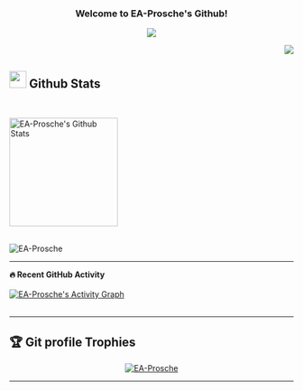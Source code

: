 <!---
[![Anurag's GitHub stats](https://github-readme-stats.vercel.app/api?username=EA-Prosche&count_private=true&show_icons=true&theme=radical)](https://github.com/EA-Prosche/github-readme-stats)

[![Top Langs](https://github-readme-stats.vercel.app/api/top-langs/?username=EA-Prosche&theme=radical)](https://github.com/anuraghazra/github-readme-stats)

https://media.giphy.com/media/iY8CRBdQXODJSCERIr/giphy.gif
https://media.giphy.com/media/TEnXkcsHrP4YedChhA/giphy.gif

[![Typing SVG](https://readme-typing-svg.herokuapp.com?font=Architects+Daughter&color=7AF79A&size=30&lines=Hey!+It's+EA-Prosche!;I'm+a+Data+Analysis...;I'm+also+Python+Developer...;)](https://git.io/typing-svg)

<p><img align="center" src="https://github.com/Adam-pw/Adam-pw/blob/main/animation_500_kxa883sd.gif" alt="adam-pw" /></p>

  <summary><b>💻 GitHub Profile Stats</b></summary>
--->


<h3 align="center">
  Welcome to EA-Prosche's Github!
</h3>
<p align="center">
  <a href="https://github.com/EA-Prosche/EA-Prosche"><img src="https://readme-typing-svg.herokuapp.com?color=%2336BCF7&center=true&vCenter=true&lines=Hi+%2C+welcome+to+my+Github+page;I+am+a+Data+Analysis...;I+am+also+a+Python+Developer...;"></a>
</p>

<p align="right"><img src="https://c.tenor.com/fYg91qBpDdgAAAAi/bongo-cat-transparent.gif"></p>

## <img src="https://media.giphy.com/media/W5eoZHPpUx9sapR0eu/giphy.gif" width="30px"> Github Stats


  <br/>
  <p align="left">
    <a href="https://github.com/EA-Prosche/github-readme-stats"><img alt="EA-Prosche's Github Stats" src="https://github-readme-stats.vercel.app/api?username=EA-Prosche&show_icons=true&count_private=true&theme=algolia" height="192px"/></a>
<br/>
  &nbsp;
  </p>
  <p align="left"><img src="https://github-readme-streak-stats.herokuapp.com/?user=EA-Prosche&theme=algolia" alt="EA-Prosche" /></p>

----

  <summary><b>🔥 Recent GitHub Activity</b></summary>
  <br/>
   <a href="https://github.com/EA-Prosche"><img alt="EA-Prosche's Activity Graph" src="https://activity-graph.herokuapp.com/graph?username=EA-Prosche&custom_title=EA-Prosche's%20Contribution%20Graph&theme=react-dark" /></a>
  <br/>


<br/>

----

## :trophy: Git profile Trophies

<p align="center"> <a href="https://github.com/ryo-ma/github-profile-trophy"><img src="https://github-profile-trophy.vercel.app/?username=EA-Prosche&layout=compact&theme=algolia" alt="EA-Prosche" /></a> </p>

-----
